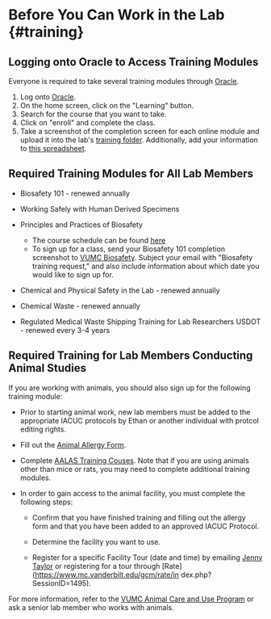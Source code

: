 # Before You Can Work in the Lab {#training}

## Logging onto Oracle to Access Training Modules
Everyone is required to take several training modules through [Oracle](https://sso-login.vanderbilt.edu/idp/startSSO.ping?PartnerSpId=https://ecsr.login.us2.oraclecloud.com/fed). 

1. Log onto [Oracle](https://sso-login.vanderbilt.edu/idp/startSSO.ping?PartnerSpId=https://ecsr.login.us2.oraclecloud.com/fed).
2. On the home screen, click on the "Learning" button. 
3. Search for the course that you want to take. 
4. Click on "enroll" and complete the class. 
5. Take a screenshot of the completion screen for each online module and upload it into the lab's [training folder](https://drive.google.com/drive/folders/1Pbd_SUiZBgL05-BIzgbOpVR8v9ruP0hX?usp=sharing). Additionally, add your information to [this spreadsheet](https://docs.google.com/spreadsheets/d/10eLenI7HV4UPG1CfjAYf9VOY3tXPomWy_ds34bMWDcc/edit?usp=sharing).

## Required Training Modules for All Lab Members

- Biosafety 101 - renewed annually

- Working Safely with Human Derived Specimens

- Principles and Practices of Biosafety
  - The course schedule can be found [here](https://www.vumc.org/safety/training/biosafety-principles-schedule)
  - To sign up for a class, send your Biosafety 101 completion screenshot to [VUMC Biosafety](mailto:biosafety@vumc.org). Subject your email with "Biosafety training request," and also include information about which date you would like to sign up for. 

- Chemical and Physical Safety in the Lab - renewed annually 

- Chemical Waste - renewed annually 

- Regulated Medical Waste Shipping Training for Lab Researchers USDOT - renewed every 3-4 years 

## Required Training for Lab Members Conducting Animal Studies
If you are working with animals, you should also sign up for the following training module:

- Prior to starting animal work, new lab members must be added to the appropriate IACUC protocols by Ethan or another individual with protcol editing rights. 

- Fill out the [Animal Allergy Form](http://healthandwellness.vanderbilt.edu/news/2011/09/animal-allergy-questionnaire/). 

- Complete [AALAS Training Couses](https://www.vumc.org/acup/iacuc/training/required_training). Note that if you are using animals other than mice or rats, you may need to complete additional training modules. 

- In order to gain access to the animal facility, you must complete the following steps:
  
  - Confirm that you have finished training and filling out the allergy form and that you have been added to an approved IACUC Protocol.
  
  - Determine the facility you want to use.
  
  - Register for a specific Facility Tour (date and time) by emailing [Jenny Taylor](mailto:jenny.taylor@vumc.org) or registering for a tour through [Rate](https://www.mc.vanderbilt.edu/gcm/rate/in
dex.php?SessionID=1495). 

For more information, refer to the [VUMC Animal Care and Use Program](https://www.vumc.org/acup/welcome) or ask a senior lab member who works with animals. 
